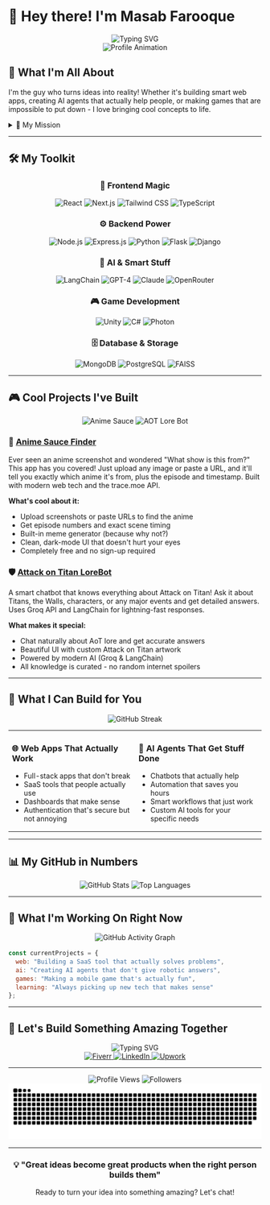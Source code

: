 # 👋 Hey there! I'm Masab Farooque

<div align="center">
  <img src="https://readme-typing-svg.demolab.com?font=Fira+Code&size=22&duration=3000&pause=1000&color=36BCF7&center=true&vCenter=true&width=600&lines=Full-Stack+Web+Developer;AI+Engineer+%26+Agent+Builder;Game+Developer+%26+Creator;Building+Cool+Stuff+Every+Day!" alt="Typing SVG" />
</div>

<div align="center">
  <img src="https://github.com/user-attachments/assets/your-profile-image.gif" width="200" height="200" alt="Profile Animation" />
</div>

## 🚀 What I'm All About

I'm the guy who turns ideas into reality! Whether it's building smart web apps, creating AI agents that actually help people, or making games that are impossible to put down - I love bringing cool concepts to life.

<details>
<summary>🎯 My Mission</summary>
<br>
Making tech that actually makes sense and works smoothly. No over-complicated stuff - just clean, fast solutions that people actually want to use.
</details>

---

## 🛠️ My Toolkit

<div align="center">

### 🎨 Frontend Magic
<p>
  <img src="https://img.shields.io/badge/React-20232A?style=for-the-badge&logo=react&logoColor=61DAFB" alt="React" />
  <img src="https://img.shields.io/badge/Next.js-000000?style=for-the-badge&logo=nextdotjs&logoColor=white" alt="Next.js" />
  <img src="https://img.shields.io/badge/Tailwind_CSS-38B2AC?style=for-the-badge&logo=tailwind-css&logoColor=white" alt="Tailwind CSS" />
  <img src="https://img.shields.io/badge/TypeScript-007ACC?style=for-the-badge&logo=typescript&logoColor=white" alt="TypeScript" />
</p>

### ⚙️ Backend Power
<p>
  <img src="https://img.shields.io/badge/Node.js-43853D?style=for-the-badge&logo=node.js&logoColor=white" alt="Node.js" />
  <img src="https://img.shields.io/badge/Express.js-404D59?style=for-the-badge" alt="Express.js" />
  <img src="https://img.shields.io/badge/Python-3776AB?style=for-the-badge&logo=python&logoColor=white" alt="Python" />
  <img src="https://img.shields.io/badge/Flask-000000?style=for-the-badge&logo=flask&logoColor=white" alt="Flask" />
  <img src="https://img.shields.io/badge/Django-092E20?style=for-the-badge&logo=django&logoColor=white" alt="Django" />
</p>

### 🤖 AI & Smart Stuff
<p>
  <img src="https://img.shields.io/badge/LangChain-1C3A3A?style=for-the-badge&logo=langchain&logoColor=white" alt="LangChain" />
  <img src="https://img.shields.io/badge/GPT--4-412991?style=for-the-badge&logo=openai&logoColor=white" alt="GPT-4" />
  <img src="https://img.shields.io/badge/Claude-FF8C00?style=for-the-badge&logo=anthropic&logoColor=white" alt="Claude" />
  <img src="https://img.shields.io/badge/OpenRouter-000000?style=for-the-badge&logoColor=white" alt="OpenRouter" />
</p>

### 🎮 Game Development
<p>
  <img src="https://img.shields.io/badge/Unity-100000?style=for-the-badge&logo=unity&logoColor=white" alt="Unity" />
  <img src="https://img.shields.io/badge/C%23-239120?style=for-the-badge&logo=c-sharp&logoColor=white" alt="C#" />
  <img src="https://img.shields.io/badge/Photon-004C99?style=for-the-badge&logo=photon&logoColor=white" alt="Photon" />
</p>

### 🗄️ Database & Storage
<p>
  <img src="https://img.shields.io/badge/MongoDB-4EA94B?style=for-the-badge&logo=mongodb&logoColor=white" alt="MongoDB" />
  <img src="https://img.shields.io/badge/PostgreSQL-316192?style=for-the-badge&logo=postgresql&logoColor=white" alt="PostgreSQL" />
  <img src="https://img.shields.io/badge/FAISS-FF6B6B?style=for-the-badge&logoColor=white" alt="FAISS" />
</p>

</div>

---

## 🎮 Cool Projects I've Built

<div align="center">
  <img src="https://github-readme-stats.vercel.app/api/pin/?username=Masab12&repo=Anime-Sauce&theme=react&border_color=61dafb&border_radius=10" alt="Anime Sauce" />
  <img src="https://github-readme-stats.vercel.app/api/pin/?username=Masab12&repo=aot-lore-bot&theme=react&border_color=61dafb&border_radius=10" alt="AOT Lore Bot" />
</div>

### 🍜 [Anime Sauce Finder](https://github.com/Masab12/Anime-Sauce)
Ever seen an anime screenshot and wondered "What show is this from?" This app has you covered! Just upload any image or paste a URL, and it'll tell you exactly which anime it's from, plus the episode and timestamp. Built with modern web tech and the trace.moe API.

**What's cool about it:**
- Upload screenshots or paste URLs to find the anime
- Get episode numbers and exact scene timing
- Built-in meme generator (because why not?)
- Clean, dark-mode UI that doesn't hurt your eyes
- Completely free and no sign-up required

### 🛡️ [Attack on Titan LoreBot](https://github.com/Masab12/aot-lore-bot)
A smart chatbot that knows everything about Attack on Titan! Ask it about Titans, the Walls, characters, or any major events and get detailed answers. Uses Groq API and LangChain for lightning-fast responses.

**What makes it special:**
- Chat naturally about AoT lore and get accurate answers
- Beautiful UI with custom Attack on Titan artwork
- Powered by modern AI (Groq & LangChain)
- All knowledge is curated - no random internet spoilers

---

## 🚀 What I Can Build for You

<div align="center">
  <img src="https://github-readme-streak-stats.herokuapp.com?user=yourusername&theme=react&border_radius=10" alt="GitHub Streak" />
</div>

<table>
<tr>
<td width="50%">

### 🌐 Web Apps That Actually Work
- Full-stack apps that don't break
- SaaS tools that people actually use
- Dashboards that make sense
- Authentication that's secure but not annoying

</td>
<td width="50%">

### 🤖 AI Agents That Get Stuff Done
- Chatbots that actually help
- Automation that saves you hours
- Smart workflows that just work
- Custom AI tools for your specific needs

</td>
</tr>
</table>

---

## 📊 My GitHub in Numbers

<div align="center">
  <img src="https://github-readme-stats.vercel.app/api?username=Masab12&show_icons=true&theme=react&border_color=61dafb&border_radius=10" alt="GitHub Stats" />
  <img src="https://github-readme-stats.vercel.app/api/top-langs/?username=Masab12&layout=compact&theme=react&border_color=61dafb&border_radius=10" alt="Top Languages" />
</div>

---

## 🎯 What I'm Working On Right Now

<div align="center">
  <img src="https://github-readme-activity-graph.vercel.app/graph?username=Masab12&theme=react-dark&bg_color=20232a&hide_border=true" alt="GitHub Activity Graph" />
</div>

```javascript
const currentProjects = {
  web: "Building a SaaS tool that actually solves problems",
  ai: "Creating AI agents that don't give robotic answers",
  games: "Making a mobile game that's actually fun",
  learning: "Always picking up new tech that makes sense"
};
```

---

## 🌟 Let's Build Something Amazing Together

<div align="center">
  <img src="https://readme-typing-svg.demolab.com?font=Fira+Code&size=18&duration=3000&pause=1000&color=36BCF7&center=true&vCenter=true&width=600&lines=Got+a+cool+idea%3F+Let's+make+it+happen!;Need+an+AI+solution%3F+I'm+your+guy!;Want+a+web+app+that+works%3F+Let's+talk!;Building+something+awesome%3F+Count+me+in!" alt="Typing SVG" />
</div>

<div align="center">
  <a href="https://www.fiverr.com/p_scribbles">
    <img src="https://img.shields.io/badge/Fiverr-1DBF73?style=for-the-badge&logo=fiverr&logoColor=white" alt="Fiverr" />
  </a>
  <a href="https://www.linkedin.com/in/masabfarooque/">
    <img src="https://img.shields.io/badge/LinkedIn-0077B5?style=for-the-badge&logo=linkedin&logoColor=white" alt="LinkedIn" />
  </a>
  <a href="https://www.upwork.com/freelancers/~0161afa0faf75f976d">
    <img src="https://img.shields.io/badge/Upwork-6FDA44?style=for-the-badge&logo=upwork&logoColor=white" alt="Upwork" />
  </a>
</div>

---

<div align="center">
  <img src="https://komarev.com/ghpvc/?username=Masab12&label=Profile%20Views&color=0e75b6&style=flat" alt="Profile Views" />
  <img src="https://img.shields.io/github/followers/Masab12?label=Followers&style=social" alt="Followers" />
</div>

<div align="center">
  <img src="https://raw.githubusercontent.com/Platane/snk/output/github-contribution-grid-snake.svg" alt="Snake animation" />
</div>

---

<div align="center">
  <h3>💡 "Great ideas become great products when the right person builds them"</h3>
  <p>Ready to turn your idea into something amazing? Let's chat!</p>
</div>

